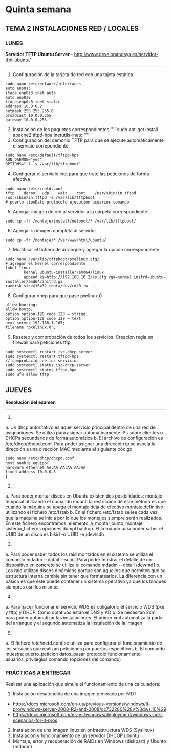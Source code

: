 # Quinta semana

## TEMA 2 INSTALACIONES RED / LOCALES
### LUNES 
**Servidor TFTP Ubuntu Server** - http://www.developandsys.es/servidor-tfpt-ubuntu/
***
1. Configuración de la tarjeta de red con una tajeta estática
````
sudo nano /etc/network/interfaces
auto enp0s3
iface enp0s3 inet auto
auto enp0s8
iface enp0s8 inet static
address 10.0.0.2
netmask 255.255.255.0
broadcast 10.0.0.255
gateway 10.0.0.253
````
2. Instalación de los paquetes correspondientes
''''
sudo apt-get install apache2 tftpd-hpa inetutils-inetd
''''
3. Configuración del demonio TFTP para que se ejecute automáticamente el servicio correpondiente
````
sudo nano /etc/default/tftpd-hpa
RUN_DAEMON="yes"
OPTIONS="-l -s /var/lib/tftpboot"
````
4. Configurar el servicio inet para que trate las peticiones de forma efectiva
````
sudo nano /etc/inetd.conf
tftp    dgram   udp    wait    root    /usr/sbin/in.tftpd /usr/sbin/in.tftpd -s /var/lib/tftpboot
# puerto tipoDato protocolo ejecucion usuarios comando
````
5. Agregar imagen de red al servidor a la carpeta correspondiente
````
sudo cp -fr /montaje/install/netboot/* /var/lib/tftpboot/
````
6. Agregar la imagen completa al servidor
````
sudo cp -fr /montaje/* /var/www/html/ubuntu/
````
7. Modificar el fichero de arranque y agregar la opción correspondiente
````
sudo nano /var/lib/tftpboot/pxelinux.cfg/
# agregar el kernel correspondiente
label linux
        kernel ubuntu-installer/amd64/linux
        append ks=http://192.168.10.2/ks.cfg vga=normal initrd=ubuntu-installer/amd64/initrd.gz
ramdisk_size=16432 root=/dev/rd/0 rw  --
````
8. Configurar dhcp para que pase pxelinux.0
````
allow booting;
allow bootp;
option option-128 code 128 = string;
option option-129 code 129 = text;
next-server 192.168.1.105;
filename "pxelinux.0";
````
9. Reseteo y comprobación de todos los servicios. Creacion regla en firewall para peticiones tftp
````
sudo systemctl restart isc-dhcp-server
sudo systemctl restart tftpd-hpa
// comprobación de los servicios
sudo systemctl status isc-dhcp-server
sudo systemctl status tftpd-hpa
sudo ufw allow tftp
````

## JUEVES
**Resolución del examen**
***
 1. 
a. Un dhcp autoritativo es aquel servicio principal dentro de una red de asignaciones. Se utiliza para asignar automáticamente IPs sobre clientes o DHCPs secundarios de forma automática
b. El archivo de configuración es /etc/dhcp/dhcpd.conf. Para poder asignar una dirección ip se asocia la dirección a una dirección MAC mediante el siguiente código
````
sudo nano /etc/dhcp/dhcpd.conf
host nombre_equipo{
hardware ethernet AA:AA:AA:AA:AA:AA
fixed-address 10.0.0.3
}
````

 2. 
a. Para poder montar discos en Ubuntu existen dos posibilidades: 
montaje temporal utilizando el comando mount: la restricción de este método es que cuando la máquina se apaga el montaje deja de efectivo
montaje definitivo utilizando el fichero /etc/fstab
b. En el fichero /etc/fstab se lee cada vez que la máquina se inicia por lo que los montajes siempre serán realizados. En este fichero encontramos: elemento_a_montar punto_montaje sistema_ficheros opciones dumpl backup. El comando para poder saber el UUID de un disco es blkid -o UUID -e /dev/sdb

 3. 
a. Para poder saber todos los raid montados en el sistema se utiliza el comando mdadm --datail --scan. Para poder mostrar el detalle de un dispositivo en concreto se utiliza el comando mdadm --detail /dev/md1
b. Los raid utilizan discos dinámicos porque son aquellos que permiten que su estructura interna cambie sin tener que formatearlos. La diferencia con un básico es que este puede contener un sistema operativo ya que los bloques siempres osn los mismos

 4. 
a. Para hacer funcionar el servicio WDS es obligatorio el servicio WDS (pxe y tftp) y DHCP. Como optativos están el DNS y AD
b. Se necesitan 2xml para poder automatizar las instalaciones. El primer xml automatiza la parte del arranque y el segundo automatiza la instalación de la imagen

 5. 
a. El fichero /etc/inetd.conf se utiliza para configurar el funcionamiento de los servicios que realizan peticiones por puertos específicos
b. El comando muestra: puerto_peticion datos_pasar protocolo funcionamiento usuarios_privilegios comando (opciones del comando)


### PRÁCTICAS A ENTREGAR

Realizar una aplicación que simule el funcionamiento de una calculadora:
1. Instalación desatendida de una imagen generada por MDT
- https://docs.microsoft.com/en-us/previous-versions/windows/it-pro/windows-server-2008-R2-and-2008/cc732280%28v%3dws.10%29
- https://docs.microsoft.com/es-es/windows/deployment/windows-adk-scenarios-for-it-pros
2. Instalación de una imagen linux en onfraestructura WDS (Syslinux)
3. Instalación y funcionamiento de un servidor DHCOP ubuntu
4. Montaje, error y recuperación de RAIDs en Windows (diskpart) y Ubunto (mdadm)